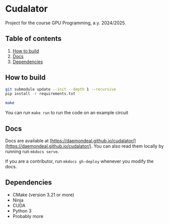 # Cudalator

Project for the course GPU Programming, a.y. 2024/2025.

## Table of contents

1. [How to build](#how-to-build)
2. [Docs](#docs)
3. [Dependencies](#dependencies)


## How to build

```sh
git submodule update --init --depth 1 --recursive
pip install -r requirements.txt

make
```

You can run `make run` to run the code on an example circuit

## Docs

Docs are available at [https://daemondeal.github.io/cudalator/](https://daemondeal.github.io/cudalator/). You can also read them locally by running run `mkdocs serve`.


If you are a contributor, run `mkdocs gh-deploy` whenever you modify the docs.

## Dependencies

- CMake (version 3.21 or more)
- Ninja
- CUDA
- Python 3
- Probably more


